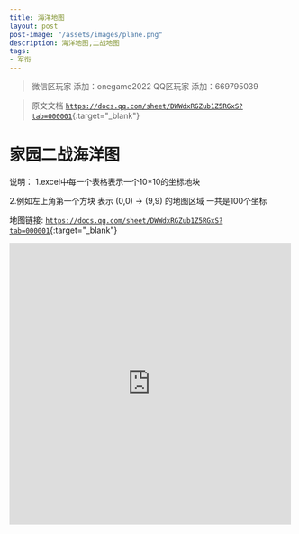 ```yaml
---
title: 海洋地图
layout: post
post-image: "/assets/images/plane.png"
description: 海洋地图,二战地图
tags:
- 军衔
---
```





>微信区玩家 添加：onegame2022
>QQ区玩家  添加：669795039

> 原文文档 [`https://docs.qq.com/sheet/DWWdxRGZub1Z5RGxS?tab=000001`](https://docs.qq.com/sheet/DWWdxRGZub1Z5RGxS?tab=000001){:target="_blank"}

# 家园二战海洋图
说明： 
1.excel中每一个表格表示一个10*10的坐标地块

2.例如左上角第一个方块 表示 (0,0) -> (9,9) 的地图区域 一共是100个坐标

地图链接:  [`https://docs.qq.com/sheet/DWWdxRGZub1Z5RGxS?tab=000001`](https://docs.qq.com/sheet/DWWdxRGZub1Z5RGxS?tab=000001){:target="_blank"}

<iframe 
src="https://docs.qq.com/sheet/DWWdxRGZub1Z5RGxS?tab=000001" 
scrolling="no" 
border="0" 
width=500
height=500
frameborder="no" 
framespacing="0" 
allowfullscreen="true">
</iframe>
